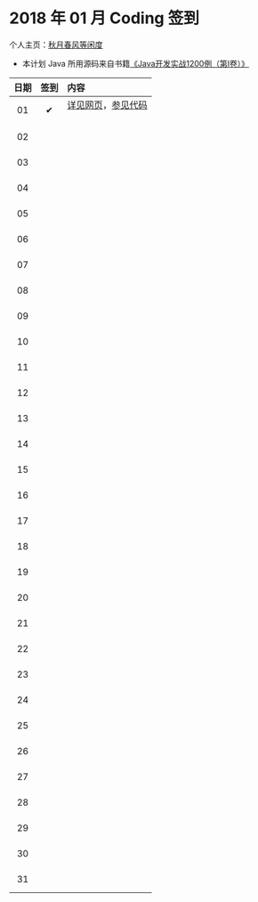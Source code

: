 # 2018 年 01 月 Coding 签到

个人主页：<a href="http://renkaigis.com/" target="_blank">秋月春风等闲度</a>

- 本计划 Java 所用源码来自书籍<a href="https://book.douban.com/subject/5417003/" target="_blank">《Java开发实战1200例（第Ⅰ卷）》</a>

| 日期 | 签到 | 内容 |
| :---: | :---: | :--- |
| 01 | ✔ | <a href="http://blog.renkaigis.com/KeepCoding/2018/01/01" target="_blank">详见网页</a>，<a href="https://github.com/renkaigis/KeepCoding/tree/master/2018/01/01" target="_blank">参见代码</a><br><br> |
| 02 |  | <a href="http://blog.renkaigis.com/KeepCoding/2018/01/02" target="_blank"></a><a href="https://github.com/renkaigis/KeepCoding/tree/master/2018/01/02" target="_blank"></a><br><br> |
| 03 |  | <a href="http://blog.renkaigis.com/KeepCoding/2018/01/03" target="_blank"></a><a href="https://github.com/renkaigis/KeepCoding/tree/master/2018/01/03" target="_blank"></a><br><br> |
| 04 |  | <a href="http://blog.renkaigis.com/KeepCoding/2018/01/04" target="_blank"></a><a href="https://github.com/renkaigis/KeepCoding/tree/master/2018/01/04" target="_blank"></a><br><br> |
| 05 |  | <a href="http://blog.renkaigis.com/KeepCoding/2018/01/05" target="_blank"></a><a href="https://github.com/renkaigis/KeepCoding/tree/master/2018/01/05" target="_blank"></a><br><br> |
| 06 |  | <a href="http://blog.renkaigis.com/KeepCoding/2018/01/06" target="_blank"></a><a href="https://github.com/renkaigis/KeepCoding/tree/master/2018/01/06" target="_blank"></a><br><br> |
| 07 |  | <a href="http://blog.renkaigis.com/KeepCoding/2018/01/07" target="_blank"></a><a href="https://github.com/renkaigis/KeepCoding/tree/master/2018/01/07" target="_blank"></a><br><br> |
| 08 |  | <a href="http://blog.renkaigis.com/KeepCoding/2018/01/08" target="_blank"></a><a href="https://github.com/renkaigis/KeepCoding/tree/master/2018/01/08" target="_blank"></a><br><br> |
| 09 |  | <a href="http://blog.renkaigis.com/KeepCoding/2018/01/09" target="_blank"></a><a href="https://github.com/renkaigis/KeepCoding/tree/master/2018/01/09" target="_blank"></a><br><br> |
| 10 |  | <a href="http://blog.renkaigis.com/KeepCoding/2018/01/10" target="_blank"></a><a href="https://github.com/renkaigis/KeepCoding/tree/master/2018/01/10" target="_blank"></a><br><br> |
| 11 |  | <a href="http://blog.renkaigis.com/KeepCoding/2018/01/11" target="_blank"></a><a href="https://github.com/renkaigis/KeepCoding/tree/master/2018/01/11" target="_blank"></a><br><br> |
| 12 |  | <a href="http://blog.renkaigis.com/KeepCoding/2018/01/12" target="_blank"></a><a href="https://github.com/renkaigis/KeepCoding/tree/master/2018/01/12" target="_blank"></a><br><br> |
| 13 |  | <a href="http://blog.renkaigis.com/KeepCoding/2018/01/13" target="_blank"></a><a href="https://github.com/renkaigis/KeepCoding/tree/master/2018/01/13" target="_blank"></a><br><br> |
| 14 |  | <a href="http://blog.renkaigis.com/KeepCoding/2018/01/14" target="_blank"></a><a href="https://github.com/renkaigis/KeepCoding/tree/master/2018/01/14" target="_blank"></a><br><br> |
| 15 |  | <a href="http://blog.renkaigis.com/KeepCoding/2018/01/15" target="_blank"></a><a href="https://github.com/renkaigis/KeepCoding/tree/master/2018/01/15" target="_blank"></a><br><br> |
| 16 |  | <a href="http://blog.renkaigis.com/KeepCoding/2018/01/16" target="_blank"></a><a href="https://github.com/renkaigis/KeepCoding/tree/master/2018/01/16" target="_blank"></a><br><br> |
| 17 |  | <a href="http://blog.renkaigis.com/KeepCoding/2018/01/17" target="_blank"></a><a href="https://github.com/renkaigis/KeepCoding/tree/master/2018/01/17" target="_blank"></a><br><br> |
| 18 |  | <a href="http://blog.renkaigis.com/KeepCoding/2018/01/18" target="_blank"></a><a href="https://github.com/renkaigis/KeepCoding/tree/master/2018/01/18" target="_blank"></a><br><br> |
| 19 |  | <a href="http://blog.renkaigis.com/KeepCoding/2018/01/19" target="_blank"></a><a href="https://github.com/renkaigis/KeepCoding/tree/master/2018/01/19" target="_blank"></a><br><br> |
| 20 |  | <a href="http://blog.renkaigis.com/KeepCoding/2018/01/20" target="_blank"></a><a href="https://github.com/renkaigis/KeepCoding/tree/master/2018/01/20" target="_blank"></a><br><br> |
| 21 |  | <a href="http://blog.renkaigis.com/KeepCoding/2018/01/21" target="_blank"></a><a href="https://github.com/renkaigis/KeepCoding/tree/master/2018/01/21" target="_blank"></a><br><br> |
| 22 |  | <a href="http://blog.renkaigis.com/KeepCoding/2018/01/22" target="_blank"></a><a href="https://github.com/renkaigis/KeepCoding/tree/master/2018/01/22" target="_blank"></a><br><br> |
| 23 |  | <a href="http://blog.renkaigis.com/KeepCoding/2018/01/23" target="_blank"></a><a href="https://github.com/renkaigis/KeepCoding/tree/master/2018/01/23" target="_blank"></a><br><br> |
| 24 |  | <a href="http://blog.renkaigis.com/KeepCoding/2018/01/24" target="_blank"></a><a href="https://github.com/renkaigis/KeepCoding/tree/master/2018/01/24" target="_blank"></a><br><br> |
| 25 |  | <a href="http://blog.renkaigis.com/KeepCoding/2018/01/25" target="_blank"></a><a href="https://github.com/renkaigis/KeepCoding/tree/master/2018/01/25" target="_blank"></a><br><br> |
| 26 |  | <a href="http://blog.renkaigis.com/KeepCoding/2018/01/26" target="_blank"></a><a href="https://github.com/renkaigis/KeepCoding/tree/master/2018/01/26" target="_blank"></a><br><br> |
| 27 |  | <a href="http://blog.renkaigis.com/KeepCoding/2018/01/27" target="_blank"></a><a href="https://github.com/renkaigis/KeepCoding/tree/master/2018/01/27" target="_blank"></a><br><br> |
| 28 |  | <a href="http://blog.renkaigis.com/KeepCoding/2018/01/28" target="_blank"></a><a href="https://github.com/renkaigis/KeepCoding/tree/master/2018/01/28" target="_blank"></a><br><br> |
| 29 |  | <a href="http://blog.renkaigis.com/KeepCoding/2018/01/29" target="_blank"></a><a href="https://github.com/renkaigis/KeepCoding/tree/master/2018/01/29" target="_blank"></a><br><br> |
| 30 |  | <a href="http://blog.renkaigis.com/KeepCoding/2018/01/30" target="_blank"></a><a href="https://github.com/renkaigis/KeepCoding/tree/master/2018/01/30" target="_blank"></a><br><br> |
| 31 |  | <a href="http://blog.renkaigis.com/KeepCoding/2018/01/31" target="_blank"></a><a href="https://github.com/renkaigis/KeepCoding/tree/master/2018/01/31" target="_blank"></a><br><br> |

